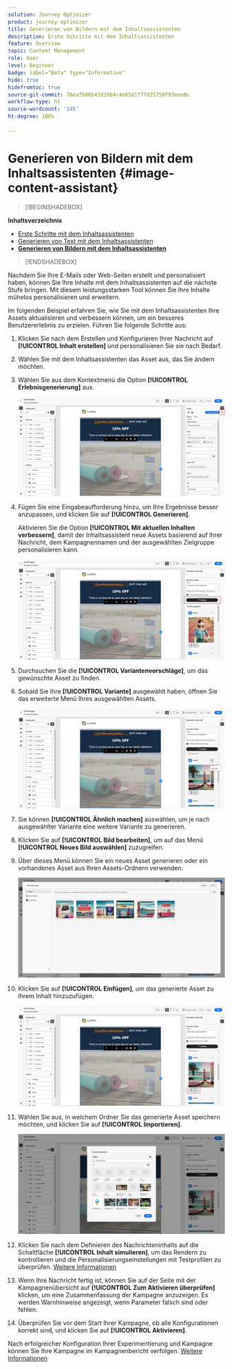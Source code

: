 ```yaml
---
solution: Journey Optimizer
product: journey optimizer
title: Generieren von Bildern mit dem Inhaltsassistenten
description: Erste Schritte mit dem Inhaltsassistenten
feature: Overview
topic: Content Management
role: User
level: Beginner
badge: label="Beta" type="Informative"
hide: true
hidefromtoc: true
source-git-commit: 76eafb06b43d2964c4e85d1f77d35750f93eee0c
workflow-type: ht
source-wordcount: '345'
ht-degree: 100%

---
```


# Generieren von Bildern mit dem Inhaltsassistenten {#image-content-assistant}

>[!BEGINSHADEBOX]

**Inhaltsverzeichnis**

* [Erste Schritte mit dem Inhaltsassistenten](gs-generative.md)
* [Generieren von Text mit dem Inhaltsassistenten](generative-title.md)
* **[Generieren von Bildern mit dem Inhaltsassistenten](generative-image.md)**

>[!ENDSHADEBOX]



Nachdem Sie Ihre E-Mails oder Web-Seiten erstellt und personalisiert haben, können Sie Ihre Inhalte mit dem Inhaltsassistenten auf die nächste Stufe bringen. Mit diesem leistungsstarken Tool können Sie Ihre Inhalte mühelos personalisieren und erweitern.

Im folgenden Beispiel erfahren Sie, wie Sie mit dem Inhaltsassistenten Ihre Assets aktualisieren und verbessern können, um ein besseres Benutzererlebnis zu erzielen. Führen Sie folgende Schritte aus:

1. Klicken Sie nach dem Erstellen und Konfigurieren Ihrer Nachricht auf **[!UICONTROL Inhalt erstellen]** und personalisieren Sie sie nach Bedarf.

1. Wählen Sie mit dem Inhaltsassistenten das Asset aus, das Sie ändern möchten.

1. Wählen Sie aus dem Kontextmenü die Option **[!UICONTROL Erlebnisgenerierung]** aus.

   ![](assets/gen-ai-image-1.png)

1. Fügen Sie eine Eingabeaufforderung hinzu, um Ihre Ergebnisse besser anzupassen, und klicken Sie auf **[!UICONTROL Generieren]**.

   Aktivieren Sie die Option **[!UICONTROL Mit aktuellen Inhalten verbessern]**, damit der Inhaltsassistent neue Assets basierend auf Ihrer Nachricht, dem Kampagnennamen und der ausgewählten Zielgruppe personalisieren kann.

   ![](assets/gen-ai-image-2.png)

1. Durchsuchen Sie die **[!UICONTROL Variantenvorschläge]**, um das gewünschte Asset zu finden.

1. Sobald Sie Ihre **[!UICONTROL Variante]** ausgewählt haben, öffnen Sie das erweiterte Menü Ihres ausgewählten Assets.

   ![](assets/gen-ai-image-3.png)

1. Sie können **[!UICONTROL Ähnlich machen]** auswählen, um je nach ausgewählter Variante eine weitere Variante zu generieren.

1. Klicken Sie auf **[!UICONTROL Bild bearbeiten]**, um auf das Menü **[!UICONTROL Neues Bild auswählen]** zuzugreifen.

1. Über dieses Menü können Sie ein neues Asset generieren oder ein vorhandenes Asset aus Ihren Assets-Ordnern verwenden.

   ![](assets/gen-ai-image-4.png)

1. Klicken Sie auf **[!UICONTROL Einfügen]**, um das generierte Asset zu Ihrem Inhalt hinzuzufügen.

   ![](assets/gen-ai-image-5.png)

1. Wählen Sie aus, in welchem Ordner Sie das generierte Asset speichern möchten, und klicken Sie auf **[!UICONTROL Importieren]**.

   ![](assets/gen-ai-image-6.png)

1. Klicken Sie nach dem Definieren des Nachrichteninhalts auf die Schaltfläche **[!UICONTROL Inhalt simulieren]**, um das Rendern zu kontrollieren und die Personalisierungseinstellungen mit Testprofilen zu überprüfen. [Weitere Informationen](../email/preview.md)

1. Wenn Ihre Nachricht fertig ist, können Sie auf der Seite mit der Kampagnenübersicht auf **[!UICONTROL Zum Aktivieren überprüfen]** klicken, um eine Zusammenfassung der Kampagne anzuzeigen. Es werden Warnhinweise angezeigt, wenn Parameter falsch sind oder fehlen.

1. Überprüfen Sie vor dem Start Ihrer Kampagne, ob alle Konfigurationen korrekt sind, und klicken Sie auf **[!UICONTROL Aktivieren]**.

Nach erfolgreicher Konfiguration Ihrer Experimentierung und Kampagne können Sie Ihre Kampagne im Kampagnenbericht verfolgen. [Weitere Informationen](../reports/campaign-global-report.md#experimentation-report)